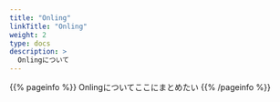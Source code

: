 ```yaml
---
title: "Onling"
linkTitle: "Onling"
weight: 2
type: docs
description: >
  Onlingについて
---
```


{{% pageinfo %}}
Onlingについてここにまとめたい
{{% /pageinfo %}}
